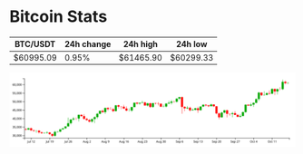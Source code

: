 # Bitcoin Stats

BTC/USDT|24h change|24h high|24h low|
|---|---|---|---|
|$60995.09|0.95%|$61465.90|$60299.33|

<img src="./chart.svg">
